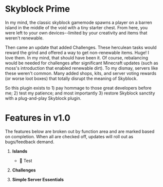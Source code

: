 # Skyblock Prime
In my mind, the classic skyblock gamemode spawns a player on a barren island in the middle of the void with a tiny starter chest. From here, you were left to your own devices--limited by your creativity and items that weren't renewable.

Then came an update that added Challenges. These herculean tasks would reward the grind and offered a way to get non-renewable items. Huge! I love them. In my mind, that should have been it. Of course, rebalancing would be needed for challenges after significant Minecraft updates (such as moss's introduction that enabled renewable dirt). To my dismay, servers like these weren't common. Many added shops, kits, and server voting rewards (or worse loot boxes) that totally disrupt the meaning of Skyblock.

So this plugin exists to 1) pay hommage to those great developers before me; 2) test my patience; and most importantly 3) restore Skyblock sanctity with a plug-and-play Skyblock plugin.
# Features in v1.0
The features below are broken out by function area and are marked based on completion. When all are checked off, updates will roll out as bugs/feedback demand.
1. <strong>Islands</strong>
   * :black_square_button: Test

1. <strong>Challenges</strong>
1. <strong>Simple Server Essentials</strong>